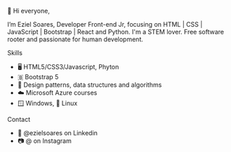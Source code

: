 👋 Hi everyone,

I’m Eziel Soares, Developer Front-end Jr, focusing on HTML | CSS | JavaScript | Bootstrap | React and Python. I'm a STEM lover. Free software rooter and passionate for human development.


Skills

- 🖥️ HTML5/CSS3/Javascript, Phyton
- 🇧 Bootstrap 5
- 🔄 Design patterns, data structures and algorithms
- ☁️ Microsoft Azure courses
- 🪟 Windows, 🐧 Linux

Contact

- 💼 @ezielsoares on Linkedin
- 📷 @ on Instagram



<!---
ezielsoares/ezielsoares is a ✨ special ✨ repository because its `README.md` (this file) appears on your GitHub profile.
You can click the Preview link to take a look at your changes.
--->
